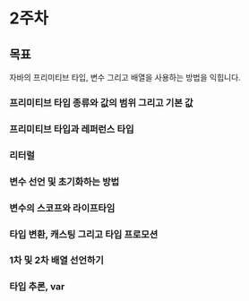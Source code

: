 # **2주차**

## **목표**
자바의 프리미티브 타입, 변수 그리고 배열을 사용하는 방법을 익힙니다.


### **프리미티브 타입 종류와 값의 범위 그리고 기본 값**

 

### **프리미티브 타입과 레퍼런스 타입**
### **리터럴**
### **변수 선언 및 초기화하는 방법**
### **변수의 스코프와 라이프타임**
### **타입 변환, 캐스팅 그리고 타입 프로모션**
### **1차 및 2차 배열 선언하기**
### **타입 추론, var**